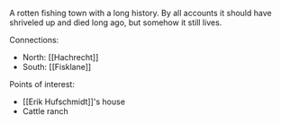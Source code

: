 A rotten fishing town with a long history. By all accounts it should have shriveled up and died long ago, but somehow it still lives.

Connections:
- North: [[Hachrecht]]
- South: [[Fisklane]]

Points of interest:
- [[Erik Hufschmidt]]'s house
- Cattle ranch